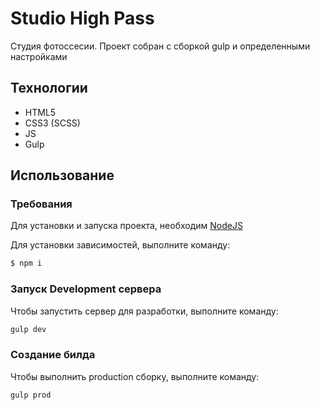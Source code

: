 # Studio High Pass
Студия фотоссесии. Проект собран с сборкой gulp и определенными настройками

## Технологии
- HTML5
- CSS3 (SCSS)
- JS
- Gulp

## Использование

### Требования
Для установки и запуска проекта, необходим [NodeJS](https://nodejs.org/)

Для установки зависимостей, выполните команду:
```sh
$ npm i
```

### Запуск Development сервера
Чтобы запустить сервер для разработки, выполните команду:
```sh
gulp dev
```

### Создание билда
Чтобы выполнить production сборку, выполните команду: 
```sh
gulp prod
```
